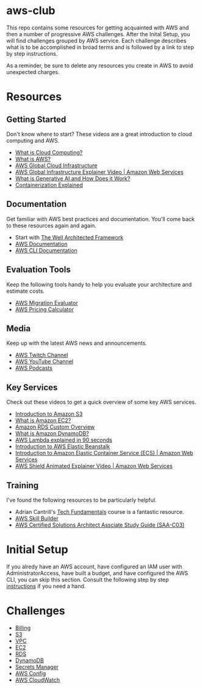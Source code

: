 # aws-club
This repo contains some resources for getting acquainted with AWS and then a number of progressive AWS challenges. After the Inital Setup, you will find challenges grouped by AWS service. Each challenge describes what is to be accomplished in broad terms and is followed by a link to step by step instructions.

As a reminder, be sure to delete any resources you create in AWS to avoid unexpected charges. 

# Resources

## Getting Started
Don't know where to start? These videos are a great introduction to cloud computing and AWS.
- [What is Cloud Computing?](https://youtu.be/mxT233EdY5c?si=a1sbNfPlEyB1ua_t)
- [What is AWS?](https://youtu.be/a9__D53WsUs?si=k88ZHGNo38Z7wUUk)
- [AWS Global Cloud Infrastructure](https://www.youtube.com/watch?v=RPis5mbM8c8)
- [AWS Global Infrastructure Explainer Video | Amazon Web Services](https://www.youtube.com/watch?v=UuRX2gK0IYw)
- [What is Generative AI and How Does it Work?](https://youtu.be/qWSFcRXpjxQ?si=y5S1RXuQU1QX6kj_)
- [Containerization Explained](https://www.youtube.com/watch?v=0qotVMX-J5s)

## Documentation
Get familiar with AWS best practices and documentation. You'll come back to these resources again and again.
- Start with [The Well Architected Framework](https://aws.amazon.com/architecture/well-architected/)
- [AWS Documentation](https://docs.aws.amazon.com/)
- [AWS CLI Documentation](https://docs.aws.amazon.com/cli/latest/userguide/cli-chap-welcome.html)

## Evaluation Tools
Keep the following tools handy to help you evaluate your architecture and estimate costs.
- [AWS Migration Evaluator](https://aws.amazon.com/migration-evaluator/)
- [AWS Pricing Calculator](https://aws.amazon.com/tco-calculator/)

## Media
Keep up with the latest AWS news and announcements.
- [AWS Twitch Channel](https://www.twitch.tv/aws)
- [AWS YouTube Channel](https://www.youtube.com/user/AmazonWebServices)
- [AWS Podcasts](https://aws.amazon.com/podcasts/)

## Key Services
Check out these videos to get a quick overview of some key AWS services.
- [Introduction to Amazon S3](https://www.youtube.com/watch?v=Hk8k3b4nV1M&list=PLhr1KZpdzukcOr_6j_zmSrvYnLUtgqsZz)
- [What is Amazon EC2?](https://www.youtube.com/watch?v=t48aVpw6kkI&list=PLhr1KZpdzuke7Y7g1JyHci2CSdYVC5XRC)
- [Amazon RDS Custom Overview](https://www.youtube.com/watch?v=GvUaA9cygUk)
- [What is Amazon DynamoDB?](https://www.youtube.com/watch?v=kxW3-k7NXwo)
- [AWS Lambda explained in 90 seconds](https://www.youtube.com/watch?v=qlkr0h9JQ6U&list=PLhr1KZpdzukdhgI-5VaL1IWF8h-YkWNrg)
- [Introduction to AWS Elastic Beanstalk](https://www.youtube.com/watch?v=uiM1xzOX8Qg&list=PLhr1KZpdzukduV91ar4X6hPU80Ubkwe0T&index=3)
- [Introduction to Amazon Elastic Container Service (ECS) | Amazon Web Services](https://www.youtube.com/watch?v=FnFvpIsBrog)
- [AWS Shield Animated Explainer Video | Amazon Web Services](https://www.youtube.com/watch?v=7rgiXEa0_jE)

## Training
I've found the following resources to be particularly helpful.
- Adrian Cantrill's [Tech Fundamentals](https://learn.cantrill.io/p/tech-fundamentals) course is a fantastic resource.
- [AWS Skill Builder](https://skillbuilder.aws/)
- [AWS Certified Solutions Architect Assciate Study Guide (SAA-C03)](https://www.amazon.com/Certified-Solutions-Architect-Study-Guide/dp/1119982626/ref=sr_1_1_sspa?crid=19678QLPZTKY6&dib=eyJ2IjoiMSJ9.2Miyt2A0lZbCHkDAD9jBlfq3oT7CL9p9AQy5GEmi9KHx8avuT1SdRYfZQDyl5MkIa6vfob99Sg49keu1dM5Meohio1y561NfA1PgZFiaJWUFCvrem77WdSi_ABt3s81qoc6TtYYM4YRShXvRPZutU16nKBCZEMldFcSN7OeZ-isPeJWxPJILkIXWD4GjZzwYJpxFaYXQmsdvIW4tdVLrbwf7gr1rS__h_2azmNVUxF1cEzbH4Qu_J6PHqdoMWl20F8lOTyFyuYJedyyi8DHIQRBNrJz-wfVxLHQhZQA5fE8.6xR0PuVB9Hj6ZPPzwhEN8pJVFCst8eTlv6ouQJiWyD4&dib_tag=se&keywords=aws+solutions+architect+associate&qid=1758741574&sprefix=AWS+Solution%2Caps%2C99&sr=8-1-spons&sp_csd=d2lkZ2V0TmFtZT1zcF9hdGY&psc=1)

# Initial Setup
If you alredy have an AWS account, have configured an IAM user with AdministratorAccess, have built a budget, and have configured the AWS CLI, you can skip this section. Consult the following step by step [instructions](setup/initial-setup.md) if you need a hand.

# Challenges
- [Billing](billing/billing.md)
- [S3](s3/s3.md)
- [VPC](vpc/vpc.md)
- [EC2](ec2/ec2.md)
- [RDS](rds/rds.md)
- [DynamoDB](dynamodb/dynamodb.md)
- [Secrets Manager](secrets-manager/secrets-manager.md)
- [AWS Config](aws-config/aws-config.md)
- [AWS CloudWatch](cloudwatch/cloudwatch.md)
